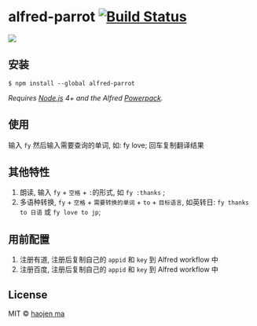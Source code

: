 # alfred-parrot [![Build Status](https://travis-ci.org/haojen/alfred-parrot.svg?branch=master)](https://travis-ci.org/haojen/alfred-parrot)

<img src="http://o7bkkhiex.bkt.clouddn.com/Alfred_parrot.png">


## 安装

```
$ npm install --global alfred-parrot
```

*Requires [Node.js](https://nodejs.org) 4+ and the Alfred [Powerpack](https://www.alfredapp.com/powerpack/).*


## 使用

输入 `fy` 然后输入需要查询的单词,  如: fy love; 回车复制翻译结果

## 其他特性

1. 朗读, 输入 `fy` + `空格` + `:`的形式, 如 `fy :thanks` ;
2. 多语种转换, `fy` + `空格` + `需要转换的单词` + `to` + `目标语言`, 如英转日: `fy thanks to 日语` 或 `fy love to jp`;

## 用前配置

1. 注册有道, 注册后复制自己的 `appid` 和 `key`  到 Alfred workflow 中
2. 注册百度, 注册后复制自己的 `appid` 和 `key`  到 Alfred workflow 中

## License

MIT © [haojen ma](http://haojen.github.io)

